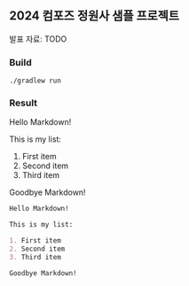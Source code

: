 ## 2024 컴포즈 정원사 샘플 프로젝트

발표 자료: TODO

### Build

```
./gradlew run
```

### Result

Hello Markdown!

This is my list:

1. First item
2. Second item
3. Third item

Goodbye Markdown!

```markdown
Hello Markdown!

This is my list:

1. First item
2. Second item
3. Third item

Goodbye Markdown!
```